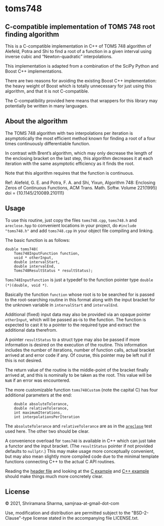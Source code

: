 # toms748

## C-compatible implementation of TOMS 748 root finding algorithm

This is a C-compatible implementation in C++ of TOMS 748 algorithm of Alefeld, Potra and Shi to find a root of a
function in a given interval using inverse cubic and “Newton-quadratic” interpolations.

This implementation is adapted from a combination of the SciPy Python and Boost C++ implementations.

There are two reasons for avoiding the existing Boost C++ implementation: the heavy weight of Boost which is totally
unnecessary for just using this algorithm, and that it is not C-compatible.

The C-compatibility provided here means that wrappers for this library may potentially be written in many languages.

## About the algorithm

The TOMS 748 algorithm with two interpolations per iteration is asymptotically the most efficient method known for
finding a root of a four times continuously differentiable function.

In contrast with Brent’s algorithm, which may only decrease the length of the enclosing bracket on the last step, this
algorithm decreases it at each iteration with the same asymptotic efficiency as it finds the root.

Note that this algorithm requires that the function is continuous.

Ref:
Alefeld, G. E. and Potra, F. A. and Shi, Yixun,
Algorithm 748: Enclosing Zeros of Continuous Functions,
ACM Trans. Math. Softw. Volume 221(1995) doi = {10.1145/210089.210111}

## Usage

To use this routine, just copy the files `toms748.cpp`, `toms748.h` and `areclose.hpp` to convenient locations in your
project, do `#include "toms748.h"` and add `toms748.cpp` in your object file compiling and linking.

The basic function is as follows:

```
double toms748(
    Toms748InputFunction function,
    void * otherInput,
    double intervalStart,
    double intervalEnd,
    Toms748ResultStatus * resultStatus);
```

`Toms748InputFunction` is just a typedef to the function pointer type `double (*)(double, void *)`.

Basically the function `function` whose root is to be searched for is passed to the root-searching routine in this
format along with the input bracket for the unknown variable in `intervalStart` and `intervalEnd`.

Additional (fixed) input data may also be provided via an opaque pointer `otherInput`, which will be passed as-is to the
function. The function is expected to cast it to a pointer to the required type and extract the additional data
therefrom.

A pointer `resultStatus` to a struct type may also be passed if more information is desired on the execution of the
routine. This information includes the number of iterations, number of function calls, actual bracket arrived at and
error code if any. Of course, this pointer may be left null if this is not desired.

The return value of the routine is the middle-point of the bracket finally arrived at, and this is nominally to be taken
as the root. This value will be `NaN` if an error was encountered.

The more customizable function `toms748Custom` (note the capital C) has four additional parameters at the end:

```
    double absoluteTolerance,
    double relativeTolerance,
    int maximumIterations,
    int interpolationsPerIteration
```

The `absoluteTolerance` and `relativeTolerance` are as in the [`areclose`](https://github.com/jamadagni/areclose) test
used here. The other two should be clear.

A convenience overload for `toms748` is available in C++ which can just take a functor and the input bracket. (The
`resultStatus` pointer if not provided defaults to `nullptr`.) This may make usage more conceptually convenient, but may
also mean slightly more compiled code due to the minimal template functions connecting C++ to the actual C API routines.

Reading the [header file](toms748.h) and looking at the [C example](examples/example.c) and [C++ example](examples/example.cpp)
should make things much more concretely clear.

## License

© 2021, Shriramana Sharma, samjnaa-at-gmail-dot-com

Use, modification and distribution are permitted subject to the "BSD-2-Clause"-type license stated in the accompanying file LICENSE.txt.
